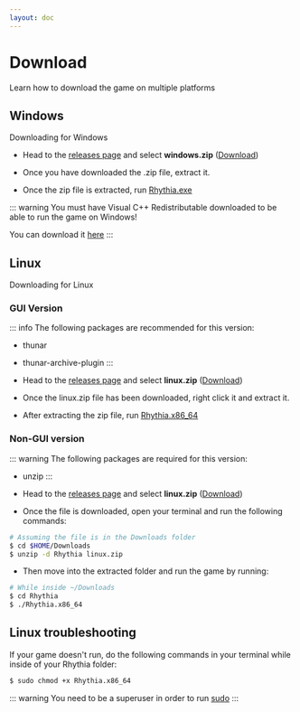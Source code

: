 ```yaml
---
layout: doc
---
```


# Download
Learn how to download the game on multiple platforms

## Windows

Downloading for Windows

- Head to the [releases page](https://github.com/krmeet/sound-space-plus/releases/latest/) and select __windows.zip__ ([Download](https://github.com/krmeet/sound-space-plus/releases/latest/download/windows.zip))

- Once you have downloaded the .zip file, extract it.

- Once the zip file is extracted, run <u>Rhythia.exe</u>

::: warning
You must have Visual C++ Redistributable downloaded to be able to run the game on Windows!

You can download it [here](https://learn.microsoft.com/en-us/cpp/windows/latest-supported-vc-redist?view=msvc-170)
:::

## Linux

Downloading for Linux

### GUI Version
::: info
The following packages are recommended for this version:
- thunar
- thunar-archive-plugin
:::
- Head to the [releases page](https://github.com/krmeet/sound-space-plus/releases/latest/) and select __linux.zip__ ([Download](https://github.com/krmeet/sound-space-plus/releases/latest/download/linux.zip))

- Once the linux.zip file has been downloaded, right click it and extract it.

- After extracting the zip file, run <u>Rhythia.x86_64</u>

### Non-GUI version
::: warning
The following packages are required for this version:
- unzip
:::

- Head to the [releases page](https://github.com/krmeet/sound-space-plus/releases/latest/) and select __linux.zip__ ([Download](https://github.com/krmeet/sound-space-plus/releases/latest/download/linux.zip))

- Once the file is downloaded, open your terminal and run the following commands:
```sh
# Assuming the file is in the Downloads folder
$ cd $HOME/Downloads
$ unzip -d Rhythia linux.zip
```
- Then move into the extracted folder and run the game by running:

```sh
# While inside ~/Downloads
$ cd Rhythia
$ ./Rhythia.x86_64
```

## Linux troubleshooting

If your game doesn't run, do the following commands in your terminal while inside of your Rhythia folder:

```sh
$ sudo chmod +x Rhythia.x86_64
```

::: warning
You need to be a superuser in order to run <u>sudo</u>
:::